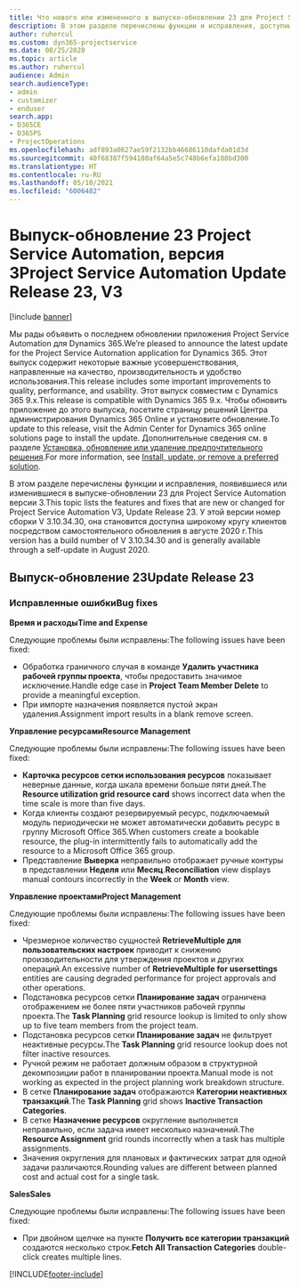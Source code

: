 ```yaml
---
title: Что нового или измененного в выпуске-обновлении 23 для Project Service Automation версии 3
description: В этом разделе перечислены функции и исправления, доступные в выпуске-обновлении 23 для Project Service Automation версии 3.
author: ruhercul
ms.custom: dyn365-projectservice
ms.date: 08/25/2020
ms.topic: article
ms.author: ruhercul
audience: Admin
search.audienceType:
- admin
- customizer
- enduser
search.app:
- D365CE
- D365PS
- ProjectOperations
ms.openlocfilehash: adf893a0627ae59f2132bb46686110dafda01d3d
ms.sourcegitcommit: 40f68387f594180af64a5e5c748b6efa188bd300
ms.translationtype: HT
ms.contentlocale: ru-RU
ms.lasthandoff: 05/10/2021
ms.locfileid: "6006482"
---
```

# <a name="project-service-automation-update-release-23-v3"></a><span data-ttu-id="28bfa-103">Выпуск-обновление 23 Project Service Automation, версия 3</span><span class="sxs-lookup"><span data-stu-id="28bfa-103">Project Service Automation Update Release 23, V3</span></span>

[!include [banner](../includes/psa-now-project-operations.md)]

<span data-ttu-id="28bfa-104">Мы рады объявить о последнем обновлении приложения Project Service Automation для Dynamics 365.</span><span class="sxs-lookup"><span data-stu-id="28bfa-104">We’re pleased to announce the latest update for the Project Service Automation application for Dynamics 365.</span></span> <span data-ttu-id="28bfa-105">Этот выпуск содержит некоторые важные усовершенствования, направленные на качество, производительность и удобство использования.</span><span class="sxs-lookup"><span data-stu-id="28bfa-105">This release includes some important improvements to quality, performance, and usability.</span></span> <span data-ttu-id="28bfa-106">Этот выпуск совместим с Dynamics 365 9.x.</span><span class="sxs-lookup"><span data-stu-id="28bfa-106">This release is compatible with Dynamics 365 9.x.</span></span> <span data-ttu-id="28bfa-107">Чтобы обновить приложение до этого выпуска, посетите страницу решений Центра администрирования Dynamics 365 Online и установите обновление.</span><span class="sxs-lookup"><span data-stu-id="28bfa-107">To update to this release, visit the Admin Center for Dynamics 365 online solutions page to install the update.</span></span> <span data-ttu-id="28bfa-108">Дополнительные сведения см. в разделе [Установка, обновление или удаление предпочтительного решения](/power-platform/admin/install-remove-preferred-solution).</span><span class="sxs-lookup"><span data-stu-id="28bfa-108">For more information, see [Install, update, or remove a preferred solution](/power-platform/admin/install-remove-preferred-solution).</span></span>

<span data-ttu-id="28bfa-109">В этом разделе перечислены функции и исправления, появившиеся или изменившиеся в выпуске-обновлении 23 для Project Service Automation версии 3.</span><span class="sxs-lookup"><span data-stu-id="28bfa-109">This topic lists the features and fixes that are new or changed for Project Service Automation V3, Update Release 23.</span></span> <span data-ttu-id="28bfa-110">У этой версии номер сборки V 3.10.34.30, она становится доступна широкому кругу клиентов посредством самостоятельного обновления в августе 2020 г.</span><span class="sxs-lookup"><span data-stu-id="28bfa-110">This version has a build number of V 3.10.34.30 and is generally available through a self-update in August 2020.</span></span>

## <a name="update-release-23"></a><span data-ttu-id="28bfa-111">Выпуск-обновление 23</span><span class="sxs-lookup"><span data-stu-id="28bfa-111">Update Release 23</span></span>

### <a name="bug-fixes"></a><span data-ttu-id="28bfa-112">Исправленные ошибки</span><span class="sxs-lookup"><span data-stu-id="28bfa-112">Bug fixes</span></span>

<span data-ttu-id="28bfa-113">**Время и расходы**</span><span class="sxs-lookup"><span data-stu-id="28bfa-113">**Time and Expense**</span></span>

<span data-ttu-id="28bfa-114">Следующие проблемы были исправлены:</span><span class="sxs-lookup"><span data-stu-id="28bfa-114">The following issues have been fixed:</span></span>
- <span data-ttu-id="28bfa-115">Обработка граничного случая в команде **Удалить участника рабочей группы проекта**, чтобы предоставить значимое исключение.</span><span class="sxs-lookup"><span data-stu-id="28bfa-115">Handle edge case in **Project Team Member Delete** to provide a meaningful exception.</span></span>
- <span data-ttu-id="28bfa-116">При импорте назначения появляется пустой экран удаления.</span><span class="sxs-lookup"><span data-stu-id="28bfa-116">Assignment import results in a blank remove screen.</span></span>

<span data-ttu-id="28bfa-117">**Управление ресурсами**</span><span class="sxs-lookup"><span data-stu-id="28bfa-117">**Resource Management**</span></span>

<span data-ttu-id="28bfa-118">Следующие проблемы были исправлены:</span><span class="sxs-lookup"><span data-stu-id="28bfa-118">The following issues have been fixed:</span></span>

- <span data-ttu-id="28bfa-119">**Карточка ресурсов сетки использования ресурсов** показывает неверные данные, когда шкала времени больше пяти дней.</span><span class="sxs-lookup"><span data-stu-id="28bfa-119">The **Resource utilization grid resource card** shows incorrect data when the time scale is more than five days.</span></span>
- <span data-ttu-id="28bfa-120">Когда клиенты создают резервируемый ресурс, подключаемый модуль периодически не может автоматически добавить ресурс в группу Microsoft Office 365.</span><span class="sxs-lookup"><span data-stu-id="28bfa-120">When customers create a bookable resource, the plug-in intermittently fails to automatically add the resource to a Microsoft Office 365 group.</span></span>
- <span data-ttu-id="28bfa-121">Представление **Выверка** неправильно отображает ручные контуры в представлении **Неделя** или **Месяц**.</span><span class="sxs-lookup"><span data-stu-id="28bfa-121">**Reconciliation** view displays manual contours incorrectly in the **Week** or **Month** view.</span></span>

<span data-ttu-id="28bfa-122">**Управление проектами**</span><span class="sxs-lookup"><span data-stu-id="28bfa-122">**Project Management**</span></span>

<span data-ttu-id="28bfa-123">Следующие проблемы были исправлены:</span><span class="sxs-lookup"><span data-stu-id="28bfa-123">The following issues have been fixed:</span></span>

- <span data-ttu-id="28bfa-124">Чрезмерное количество сущностей **RetrieveMultiple для пользовательских настроек** приводит к снижению производительности для утверждения проектов и других операций.</span><span class="sxs-lookup"><span data-stu-id="28bfa-124">An excessive number of **RetrieveMultiple for usersettings** entities are causing degraded performance for project approvals and other operations.</span></span>
- <span data-ttu-id="28bfa-125">Подстановка ресурсов сетки **Планирование задач** ограничена отображением не более пяти участников рабочей группы проекта.</span><span class="sxs-lookup"><span data-stu-id="28bfa-125">The **Task Planning** grid resource lookup is limited to only show up to five team members from the project team.</span></span> 
- <span data-ttu-id="28bfa-126">Подстановка ресурсов сетки **Планирование задач** не фильтрует неактивные ресурсы.</span><span class="sxs-lookup"><span data-stu-id="28bfa-126">The **Task Planning** grid resource lookup does not filter inactive resources.</span></span>
- <span data-ttu-id="28bfa-127">Ручной режим не работает должным образом в структурной декомпозиции работ в планировании проекта.</span><span class="sxs-lookup"><span data-stu-id="28bfa-127">Manual mode is not working as expected in the project planning work breakdown structure.</span></span>
- <span data-ttu-id="28bfa-128">В сетке **Планирование задач** отображаются **Категории неактивных транзакций**.</span><span class="sxs-lookup"><span data-stu-id="28bfa-128">The **Task Planning** grid shows **Inactive Transaction Categories**.</span></span>
- <span data-ttu-id="28bfa-129">В сетке **Назначение ресурсов** округление выполняется неправильно, если задача имеет несколько назначений.</span><span class="sxs-lookup"><span data-stu-id="28bfa-129">The **Resource Assignment** grid rounds incorrectly when a task has multiple assignments.</span></span>
- <span data-ttu-id="28bfa-130">Значения округления для плановых и фактических затрат для одной задачи различаются.</span><span class="sxs-lookup"><span data-stu-id="28bfa-130">Rounding values are different between planned cost and actual cost for a single task.</span></span>

<span data-ttu-id="28bfa-131">**Sales**</span><span class="sxs-lookup"><span data-stu-id="28bfa-131">**Sales**</span></span>

<span data-ttu-id="28bfa-132">Следующие проблемы были исправлены:</span><span class="sxs-lookup"><span data-stu-id="28bfa-132">The following issues have been fixed:</span></span>

- <span data-ttu-id="28bfa-133">При двойном щелчке на пункте **Получить все категории транзакций** создаются несколько строк.</span><span class="sxs-lookup"><span data-stu-id="28bfa-133">**Fetch All Transaction Categories** double-click creates multiple lines.</span></span>


[!INCLUDE[footer-include](../includes/footer-banner.md)]